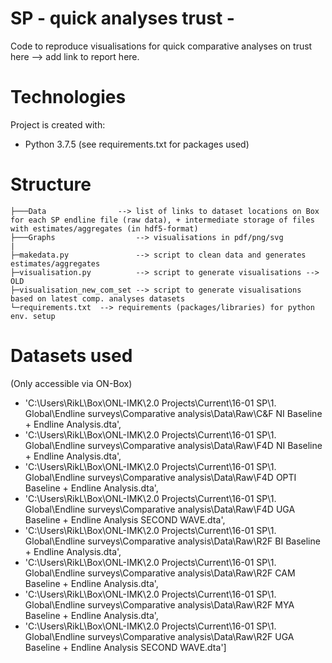 # SP - quick analyses trust - 

Code to reproduce visualisations for quick comparative analyses on trust here <add link> --> add link to report here. 

# Technologies
Project is created with: 
- Python 3.7.5 (see requirements.txt for packages used)

# Structure
```
├───Data                --> list of links to dataset locations on Box for each SP endline file (raw data), + intermediate storage of files with estimates/aggregates (in hdf5-format)
├───Graphs                  --> visualisations in pdf/png/svg
|
├─makedata.py               --> script to clean data and generates estimates/aggregates
├─visualisation.py          --> script to generate visualisations --> OLD
├─visualisation_new_com_set --> script to generate visualisations based on latest comp. analyses datasets
└─requirements.txt  --> requirements (packages/libraries) for python env. setup
```
# Datasets used
(Only accessible via ON-Box)
- 'C:\\Users\\RikL\\Box\\ONL-IMK\\2.0 Projects\\Current\\16-01 SP\\1. Global\\Endline surveys\\Comparative analysis\\Data\\Raw\\C&F NI Baseline + Endline Analysis.dta',
 - 'C:\\Users\\RikL\\Box\\ONL-IMK\\2.0 Projects\\Current\\16-01 SP\\1. Global\\Endline surveys\\Comparative analysis\\Data\\Raw\\F4D NI Baseline + Endline Analysis.dta',
 - 'C:\\Users\\RikL\\Box\\ONL-IMK\\2.0 Projects\\Current\\16-01 SP\\1. Global\\Endline surveys\\Comparative analysis\\Data\\Raw\\F4D OPTI Baseline + Endline Analysis.dta',
 - 'C:\\Users\\RikL\\Box\\ONL-IMK\\2.0 Projects\\Current\\16-01 SP\\1. Global\\Endline surveys\\Comparative analysis\\Data\\Raw\\F4D UGA Baseline + Endline Analysis SECOND WAVE.dta',
 - 'C:\\Users\\RikL\\Box\\ONL-IMK\\2.0 Projects\\Current\\16-01 SP\\1. Global\\Endline surveys\\Comparative analysis\\Data\\Raw\\R2F BI Baseline + Endline Analysis.dta',
 - 'C:\\Users\\RikL\\Box\\ONL-IMK\\2.0 Projects\\Current\\16-01 SP\\1. Global\\Endline surveys\\Comparative analysis\\Data\\Raw\\R2F CAM Baseline + Endline Analysis.dta',
 - 'C:\\Users\\RikL\\Box\\ONL-IMK\\2.0 Projects\\Current\\16-01 SP\\1. Global\\Endline surveys\\Comparative analysis\\Data\\Raw\\R2F MYA Baseline + Endline Analysis.dta',
 - 'C:\\Users\\RikL\\Box\\ONL-IMK\\2.0 Projects\\Current\\16-01 SP\\1. Global\\Endline surveys\\Comparative analysis\\Data\\Raw\\R2F UGA Baseline + Endline Analysis SECOND WAVE.dta']






